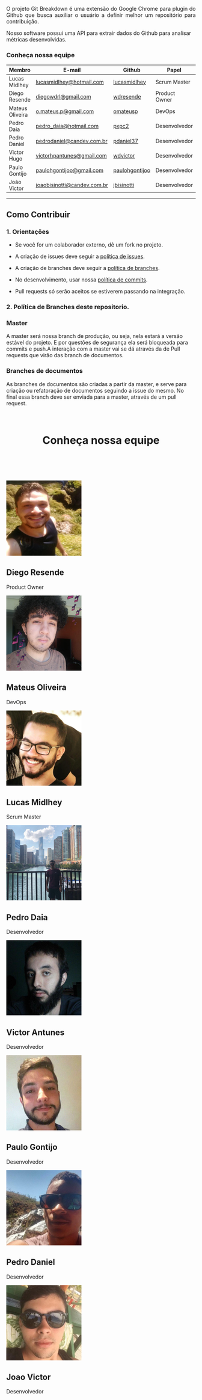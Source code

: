 <!-- <h1 align="center"> Git Breakdown </h1> -->
<!-- 
<img src="_images/Git_Breakdown_Logo_2.png" width="50%" style="margin-left: 25%;"> -->

<p align="justify"> O projeto Git Breakdown é uma extensão do Google Chrome para plugin do Github que busca auxiliar o usuário a definir melhor um repositório para contribuição. <br />

Nosso software possui uma API para extrair dados do Github para analisar métricas desenvolvidas. </p>


### Conheça nossa equipe



| Membro | E-mail | Github | Papel |Matricula|
|-------------------------------|--------------------------|----------------------------------|----------------------|------------|
| Lucas Midlhey  | lucasmidlhey@hotmail.com | [lucasmidlhey](https://github.com/lucasmidlhey) | Scrum Master |13/0122254|
| Diego Resende  | diegowdrl@gmail.com | [wdresende](https://github.com/wdresende) | Product Owner |15/0152183|
| Mateus Oliveira | o.mateus.p@gmail.com| [omateusp](https://github.com/omateusp) |DevOps |16/0015006|
| Pedro Daia | pedro_daia@hotmail.com | [pxpc2](https://github.com/pxpc2) | Desenvolvedor |18/0067265|
| Pedro Daniel  | pedrodaniel@candev.com.br | [pdaniel37](https://github.com/pdaniel37) | Desenvolvedor |16/0038090|
| Victor Hugo  | victorhpantunes@gmail.com | [wdvictor](https://github.com/wdvictor) | Desenvolvedor |17/0063844|
| Paulo Gontijo  | paulohgontijoo@gmail.com |[paulohgontijoo](https://github.com/paulohgontijoo) | Desenvolvedor |15/0143800|
| João Victor  | joaobisinotti@candev.com.br | [jbisinotti](https://github.com/jbisinotti) | Desenvolvedor |17/0069991 |


---



## Como Contribuir

### 1. Orientações

* Se você for um colaborador externo, dê um fork no projeto.

* A criação de issues deve seguir a [política de issues](https://fga-eps-mds.github.io/2019.2-Git-Breakdown/#/docs/issues).

* A criação de branches deve seguir a [política de branches](https://fga-eps-mds.github.io/2019.2-Git-Breakdown/#/docs/branches).

* No desenvolvimento, usar nossa [política de commits](https://fga-eps-mds.github.io/2019.2-Git-Breakdown/#/docs/commits).

* Pull requests só serão aceitos se estiverem passando na integração.



### 2. Política de Branches deste repositorio.



### **Master**

A master será nossa branch de produção, ou seja, nela estará a versão estável do projeto. E por questões de segurança ela será bloqueada para commits e push.A interação com a master vai se dá através da de Pull requests que virão das branch de documentos.



### **Branches de documentos**

As branches de documentos são criadas a partir da master, e serve para criação ou refatoração de documentos seguindo a issue do mesmo. No final essa branch deve ser enviada para a master, através de um pull request.
<br/>
<br/>
<br/>

<center> <h1> Conheça nossa equipe <h1> </center>
<br/>
<br/>
<br/>

<div class="row">
  <div class="column">
    <div class="img-style" style="width: 200px">
        <div class="hovereffect">
            <img class="img-responsive" src="_images/diego.jpg" alt="">
                <div class="overlay">
                    <h2>Diego Resende</h2>
                    <p>
                        Product Owner
                    </p>
                </div>
        </div>
    </div>
  </div>
  <div class="column">
    <div class="img-style" style="width: 200px">
        <div class="hovereffect">
            <img class="img-responsive" src="_images/mateus.jpg" alt="">
                <div class="overlay">
                    <h2>Mateus Oliveira</h2>
                    <p>
                        DevOps
                    </p>
                </div>
        </div>
    </div>
  </div>
  <div class="column">
    <div class="img-style" style="width: 200px">
        <div class="hovereffect">
            <img class="img-responsive" src="_images/lucas_2.jpg" alt="">
                <div class="overlay">
                    <h2>Lucas Midlhey</h2>
                    <p>
                        Scrum Master
                    </p>
                </div>
        </div>
    </div>
  </div>
  <div class="column">
    <div class="img-style" style="width: 200px">
        <div class="hovereffect">
            <img class="img-responsive" src="_images/daia.jpg" alt="">
                <div class="overlay">
                    <h2>Pedro Daia</h2>
                    <p>
                        Desenvolvedor
                    </p>
                </div>
        </div>
    </div>
  </div>
  <div class="column">
    <div class="img-style" style="width: 200px">
        <div class="hovereffect">
            <img class="img-responsive" src="_images/victor_2.jpeg" alt="">
                <div class="overlay">
                    <h2>Victor Antunes</h2>
                    <p>
                        Desenvolvedor
                    </p>
                </div>
        </div>
    </div>
  </div>
  <div class="column">
    <div class="img-style" style="width: 200px">
        <div class="hovereffect">
            <img class="img-responsive" src="_images/paulo_3.jpg" alt="">
                <div class="overlay">
                    <h2>Paulo Gontijo</h2>
                    <p>
                        Desenvolvedor
                    </p>
                </div>
        </div>
    </div>
  </div>
  <div class="column">
    <div class="img-style" style="width: 200px">
        <div class="hovereffect">
            <img class="img-responsive" src="_images/pedro_3.jpg" alt="">
                <div class="overlay">
                    <h2>Pedro Daniel</h2>
                    <p>
                        Desenvolvedor
                    </p>
                </div>
        </div>
    </div>
  </div>
  <div class="column">
    <div class="img-style" style="width: 200px">
        <div class="hovereffect">
            <img class="img-responsive" src="_images/joao.jpeg" alt="">
                <div class="overlay">
                    <h2>Joao Victor</h2>
                    <p>
                        Desenvolvedor
                    </p>
                </div>
        </div>
    </div>
  </div>
</div>


